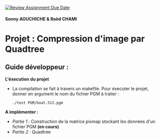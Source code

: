 [![Review Assignment Due Date](https://classroom.github.com/assets/deadline-readme-button-22041afd0340ce965d47ae6ef1cefeee28c7c493a6346c4f15d667ab976d596c.svg)](https://classroom.github.com/a/LZABp_05)
#### Sonny AOUCHICHE & Raëd CHAMI
# Projet : Compression d'image par Quadtree  

## Guide développeur :  
**L'éxecution du projet**  
- La compilation se fait à travers un makefile. Pour éxecuter le projet, donner en argument le nom du fichier PGM à traiter :
  
  ```./test PGM/boat.512.pgm```

**A implémenter :**  
- *Partie 1 :*
  Construction de la matrice pixmap stockant les données d'un fichier PGM **(en cours)**
- *Partie 2 :*
  Quadtree 
